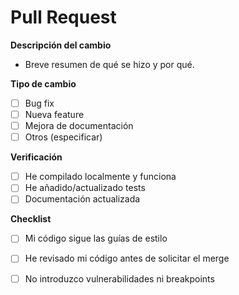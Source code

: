 # Pull Request

**Descripción del cambio**  
- Breve resumen de qué se hizo y por qué.

**Tipo de cambio**  
- [ ] Bug fix  
- [ ] Nueva feature  
- [ ] Mejora de documentación  
- [ ] Otros (especificar)

**Verificación**  
- [ ] He compilado localmente y funciona  
- [ ] He añadido/actualizado tests  
- [ ] Documentación actualizada

**Checklist**  
- [ ] Mi código sigue las guías de estilo  
- [ ] He revisado mi código antes de solicitar el merge  
- [ ] No introduzco vulnerabilidades ni breakpoints

